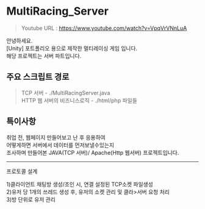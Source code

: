 # MultiRacing_Server
>Youtube URL : https://www.youtube.com/watch?v=VpqVrVNnLuA

안녕하세요.  
[Unity] 포트폴리오 용으로 제작한 멀티레이싱 게임 입니다.  
해당 프로젝트는 서버 파트입니다.

## 주요 스크립트 경로
>TCP 서버 - ./MultiRacingServer.java  
>HTTP 웹 서버의 비즈니스로직 - ./html/php 파일들
## 특이사항
취업 전, 웹페이지 만들어보고 난 후 응용하여   
어떻게하면 서버에서 데이터를 먼저보낼수있는지  
조사하며 만들어본 JAVA(TCP 서버)/ Apache(Http 웹서버) 프로젝트입니다.  
<hr/>
프로토콜 설계  

1)클라이언트 채팅방 생성/조인 시, 연결 설정된 TCP소켓 파일생성  
2)유저 당 1개의 쓰레드 생성 후, 유저의 소켓 관리 및 클라>서버 요청 처리  
3)방 단위로 유저 관리